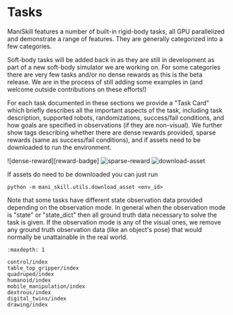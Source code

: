 # Tasks

[asset-badge]: https://img.shields.io/badge/download%20asset-yes-blue.svg
[dense-reward-badge]: https://img.shields.io/badge/dense%20reward-yes-green.svg
[no-dense-reward-badge]: https://img.shields.io/badge/dense%20reward-no-red.svg
[sparse-reward-badge]: https://img.shields.io/badge/sparse%20reward-yes-green.svg
[no-sparse-reward-badge]: https://img.shields.io/badge/sparse%20reward-no-red.svg

ManiSkill features a number of built-in rigid-body tasks, all GPU parallelized and demonstrate a range of features. They are generally categorized into a few categories.

Soft-body tasks will be added back in as they are still in development as part of a new soft-body simulator we are working on. For some categories there are very few tasks and/or no dense rewards as this is the beta release. We are in the process of still adding some examples in (and welcome outside contributions on these efforts!)

For each task documented in these sections we provide a "Task Card" which briefly describes all the important aspects of the task, including task description, supported robots, randomizations, success/fail conditions, and how goals are specified in observations (if they are non-visual). We further show tags describing whether there are dense rewards provided, sparse rewards (same as success/fail conditions), and if assets need to be downloaded to run the environment.

![dense-reward][reward-badge]
![sparse-reward][sparse-reward-badge]
![download-asset][asset-badge]

If assets do need to be downloaded you can just run

```python -m mani_skill.utils.download_asset <env_id>```

Note that some tasks have different state observation data provided depending on the observation mode. In general when the observation mode is "state" or "state_dict" then all ground truth data necessary to solve the task is given. If the observation mode is any of the visual ones, we remove any ground truth observation data (like an object's pose) that would normally be unattainable in the real world.

```{toctree}
:maxdepth: 1

control/index
table_top_gripper/index
quadruped/index
humanoid/index
mobile_manipulation/index
dextrous/index
digital_twins/index
drawing/index
```
